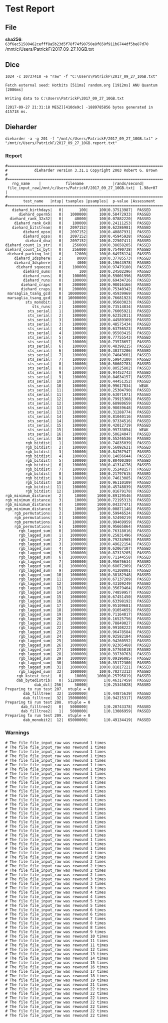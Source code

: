 # Test Report

## File

**sha256**: `63f6ec51580462cefff8a5b23d5f78f74f90750e8f650f911b6744df5be87d70`  /mnt/c/Users/PatrickF/2017_09_27_10GB.txt

## Dice

`1024 -c 10737418 -e "raw" -f "C:\Users\PatrickF\2017_09_27_10GB.txt"`

    Fetch external seed: Hotbits [511ms] random.org [1912ms] ANU Quantum [2086ms]

    Writing data to C:\Users\PatrickF\2017_09_27_10GB.txt

    [2017-09-27 21:31:18 MESZ][410de9c] -1889785856 bytes generated in 415718 ms.

## Dieharder

`dieharder -a -g 201 -f "/mnt/c/Users/PatrickF/2017_09_27_10GB.txt" > "/mnt/c/Users/PatrickF/2017_09_27_10GB.report.txt"`

### Report

    #=============================================================================#
    #            dieharder version 3.31.1 Copyright 2003 Robert G. Brown          #
    #=============================================================================#
       rng_name    |           filename             |rands/second|
     file_input_raw|/mnt/c/Users/PatrickF/2017_09_27_10GB.txt|  1.98e+07  |
    #=============================================================================#
            test_name   |ntup| tsamples |psamples|  p-value |Assessment
    #=============================================================================#
       diehard_birthdays|   0|       100|     100|0.37513987|  PASSED
          diehard_operm5|   0|   1000000|     100|0.58472933|  PASSED
      diehard_rank_32x32|   0|     40000|     100|0.07882220|  PASSED
        diehard_rank_6x8|   0|    100000|     100|0.24111253|  PASSED
       diehard_bitstream|   0|   2097152|     100|0.62286981|  PASSED
            diehard_opso|   0|   2097152|     100|0.40887931|  PASSED
            diehard_oqso|   0|   2097152|     100|0.45945928|  PASSED
             diehard_dna|   0|   2097152|     100|0.22507411|  PASSED
    diehard_count_1s_str|   0|    256000|     100|0.38658205|  PASSED
    diehard_count_1s_byt|   0|    256000|     100|0.75490738|  PASSED
     diehard_parking_lot|   0|     12000|     100|0.64976124|  PASSED
        diehard_2dsphere|   2|      8000|     100|0.37785573|  PASSED
        diehard_3dsphere|   3|      4000|     100|0.19643978|  PASSED
         diehard_squeeze|   0|    100000|     100|0.97479180|  PASSED
            diehard_sums|   0|       100|     100|0.24502296|  PASSED
            diehard_runs|   0|    100000|     100|0.59001996|  PASSED
            diehard_runs|   0|    100000|     100|0.69434726|  PASSED
           diehard_craps|   0|    200000|     100|0.98016166|  PASSED
           diehard_craps|   0|    200000|     100|0.75340342|  PASSED
     marsaglia_tsang_gcd|   0|  10000000|     100|0.45939969|  PASSED
     marsaglia_tsang_gcd|   0|  10000000|     100|0.76681923|  PASSED
             sts_monobit|   1|    100000|     100|0.95603023|  PASSED
                sts_runs|   2|    100000|     100|0.73514834|  PASSED
              sts_serial|   1|    100000|     100|0.76005921|  PASSED
              sts_serial|   2|    100000|     100|0.62352811|  PASSED
              sts_serial|   3|    100000|     100|0.44589369|  PASSED
              sts_serial|   3|    100000|     100|0.48575434|  PASSED
              sts_serial|   4|    100000|     100|0.63756523|  PASSED
              sts_serial|   4|    100000|     100|0.95503415|  PASSED
              sts_serial|   5|    100000|     100|0.77755543|  PASSED
              sts_serial|   5|    100000|     100|0.73578657|  PASSED
              sts_serial|   6|    100000|     100|0.48398215|  PASSED
              sts_serial|   6|    100000|     100|0.30373206|  PASSED
              sts_serial|   7|    100000|     100|0.74043601|  PASSED
              sts_serial|   7|    100000|     100|0.59843100|  PASSED
              sts_serial|   8|    100000|     100|0.50602783|  PASSED
              sts_serial|   8|    100000|     100|0.80525802|  PASSED
              sts_serial|   9|    100000|     100|0.94452743|  PASSED
              sts_serial|   9|    100000|     100|0.84634157|  PASSED
              sts_serial|  10|    100000|     100|0.44451352|  PASSED
              sts_serial|  10|    100000|     100|0.99617834|   WEAK
              sts_serial|  11|    100000|     100|0.25304790|  PASSED
              sts_serial|  11|    100000|     100|0.63071971|  PASSED
              sts_serial|  12|    100000|     100|0.79915368|  PASSED
              sts_serial|  12|    100000|     100|0.68980659|  PASSED
              sts_serial|  13|    100000|     100|0.98039648|  PASSED
              sts_serial|  13|    100000|     100|0.31288774|  PASSED
              sts_serial|  14|    100000|     100|0.81040116|  PASSED
              sts_serial|  14|    100000|     100|0.97334516|  PASSED
              sts_serial|  15|    100000|     100|0.42012719|  PASSED
              sts_serial|  15|    100000|     100|0.99733854|   WEAK
              sts_serial|  16|    100000|     100|0.50624047|  PASSED
              sts_serial|  16|    100000|     100|0.55246536|  PASSED
             rgb_bitdist|   1|    100000|     100|0.74835039|  PASSED
             rgb_bitdist|   2|    100000|     100|0.56092621|  PASSED
             rgb_bitdist|   3|    100000|     100|0.84767947|  PASSED
             rgb_bitdist|   4|    100000|     100|0.14656644|  PASSED
             rgb_bitdist|   5|    100000|     100|0.80400380|  PASSED
             rgb_bitdist|   6|    100000|     100|0.41314176|  PASSED
             rgb_bitdist|   7|    100000|     100|0.35248157|  PASSED
             rgb_bitdist|   8|    100000|     100|0.21797615|  PASSED
             rgb_bitdist|   9|    100000|     100|0.74613085|  PASSED
             rgb_bitdist|  10|    100000|     100|0.96110109|  PASSED
             rgb_bitdist|  11|    100000|     100|0.45748839|  PASSED
             rgb_bitdist|  12|    100000|     100|0.01679178|  PASSED
    rgb_minimum_distance|   2|     10000|    1000|0.89129546|  PASSED
    rgb_minimum_distance|   3|     10000|    1000|0.72195313|  PASSED
    rgb_minimum_distance|   4|     10000|    1000|0.04337471|  PASSED
    rgb_minimum_distance|   5|     10000|    1000|0.00871146|  PASSED
        rgb_permutations|   2|    100000|     100|0.59946524|  PASSED
        rgb_permutations|   3|    100000|     100|0.52490219|  PASSED
        rgb_permutations|   4|    100000|     100|0.99469959|  PASSED
        rgb_permutations|   5|    100000|     100|0.95665864|  PASSED
          rgb_lagged_sum|   0|   1000000|     100|0.76318016|  PASSED
          rgb_lagged_sum|   1|   1000000|     100|0.25831496|  PASSED
          rgb_lagged_sum|   2|   1000000|     100|0.79234965|  PASSED
          rgb_lagged_sum|   3|   1000000|     100|0.49622154|  PASSED
          rgb_lagged_sum|   4|   1000000|     100|0.62067107|  PASSED
          rgb_lagged_sum|   5|   1000000|     100|0.87313205|  PASSED
          rgb_lagged_sum|   6|   1000000|     100|0.71144558|  PASSED
          rgb_lagged_sum|   7|   1000000|     100|0.95676634|  PASSED
          rgb_lagged_sum|   8|   1000000|     100|0.68072969|  PASSED
          rgb_lagged_sum|   9|   1000000|     100|0.41208001|  PASSED
          rgb_lagged_sum|  10|   1000000|     100|0.38182948|  PASSED
          rgb_lagged_sum|  11|   1000000|     100|0.67137209|  PASSED
          rgb_lagged_sum|  12|   1000000|     100|0.43109249|  PASSED
          rgb_lagged_sum|  13|   1000000|     100|0.35679464|  PASSED
          rgb_lagged_sum|  14|   1000000|     100|0.74859957|  PASSED
          rgb_lagged_sum|  15|   1000000|     100|0.67451450|  PASSED
          rgb_lagged_sum|  16|   1000000|     100|0.63398192|  PASSED
          rgb_lagged_sum|  17|   1000000|     100|0.95109681|  PASSED
          rgb_lagged_sum|  18|   1000000|     100|0.91054655|  PASSED
          rgb_lagged_sum|  19|   1000000|     100|0.71164017|  PASSED
          rgb_lagged_sum|  20|   1000000|     100|0.16525756|  PASSED
          rgb_lagged_sum|  21|   1000000|     100|0.78849027|  PASSED
          rgb_lagged_sum|  22|   1000000|     100|0.99108222|  PASSED
          rgb_lagged_sum|  23|   1000000|     100|0.96478584|  PASSED
          rgb_lagged_sum|  24|   1000000|     100|0.92582184|  PASSED
          rgb_lagged_sum|  25|   1000000|     100|0.94260552|  PASSED
          rgb_lagged_sum|  26|   1000000|     100|0.92365468|  PASSED
          rgb_lagged_sum|  27|   1000000|     100|0.57765018|  PASSED
          rgb_lagged_sum|  28|   1000000|     100|0.39730763|  PASSED
          rgb_lagged_sum|  29|   1000000|     100|0.09196085|  PASSED
          rgb_lagged_sum|  30|   1000000|     100|0.35172300|  PASSED
          rgb_lagged_sum|  31|   1000000|     100|0.81817221|  PASSED
          rgb_lagged_sum|  32|   1000000|     100|0.70273312|  PASSED
         rgb_kstest_test|   0|     10000|    1000|0.25795819|  PASSED
         dab_bytedistrib|   0|  51200000|       1|0.46317459|  PASSED
                 dab_dct| 256|     50000|       1|0.25345028|  PASSED
    Preparing to run test 207.  ntuple = 0
            dab_filltree|  32|  15000000|       1|0.44875639|  PASSED
            dab_filltree|  32|  15000000|       1|0.94215317|  PASSED
    Preparing to run test 208.  ntuple = 0
           dab_filltree2|   0|   5000000|       1|0.20743378|  PASSED
           dab_filltree2|   1|   5000000|       1|0.13086959|  PASSED
    Preparing to run test 209.  ntuple = 0
            dab_monobit2|  12|  65000000|       1|0.49134419|  PASSED

### Warnings

    # The file file_input_raw was rewound 1 times
    # The file file_input_raw was rewound 1 times
    # The file file_input_raw was rewound 1 times
    # The file file_input_raw was rewound 1 times
    # The file file_input_raw was rewound 1 times
    # The file file_input_raw was rewound 1 times
    # The file file_input_raw was rewound 1 times
    # The file file_input_raw was rewound 1 times
    # The file file_input_raw was rewound 1 times
    # The file file_input_raw was rewound 1 times
    # The file file_input_raw was rewound 1 times
    # The file file_input_raw was rewound 1 times
    # The file file_input_raw was rewound 1 times
    # The file file_input_raw was rewound 1 times
    # The file file_input_raw was rewound 1 times
    # The file file_input_raw was rewound 1 times
    # The file file_input_raw was rewound 1 times
    # The file file_input_raw was rewound 1 times
    # The file file_input_raw was rewound 1 times
    # The file file_input_raw was rewound 1 times
    # The file file_input_raw was rewound 1 times
    # The file file_input_raw was rewound 1 times
    # The file file_input_raw was rewound 1 times
    # The file file_input_raw was rewound 1 times
    # The file file_input_raw was rewound 1 times
    # The file file_input_raw was rewound 1 times
    # The file file_input_raw was rewound 2 times
    # The file file_input_raw was rewound 2 times
    # The file file_input_raw was rewound 2 times
    # The file file_input_raw was rewound 2 times
    # The file file_input_raw was rewound 2 times
    # The file file_input_raw was rewound 3 times
    # The file file_input_raw was rewound 3 times
    # The file file_input_raw was rewound 3 times
    # The file file_input_raw was rewound 4 times
    # The file file_input_raw was rewound 4 times
    # The file file_input_raw was rewound 5 times
    # The file file_input_raw was rewound 5 times
    # The file file_input_raw was rewound 6 times
    # The file file_input_raw was rewound 6 times
    # The file file_input_raw was rewound 7 times
    # The file file_input_raw was rewound 8 times
    # The file file_input_raw was rewound 8 times
    # The file file_input_raw was rewound 9 times
    # The file file_input_raw was rewound 10 times
    # The file file_input_raw was rewound 11 times
    # The file file_input_raw was rewound 11 times
    # The file file_input_raw was rewound 12 times
    # The file file_input_raw was rewound 13 times
    # The file file_input_raw was rewound 14 times
    # The file file_input_raw was rewound 15 times
    # The file file_input_raw was rewound 16 times
    # The file file_input_raw was rewound 17 times
    # The file file_input_raw was rewound 18 times
    # The file file_input_raw was rewound 19 times
    # The file file_input_raw was rewound 21 times
    # The file file_input_raw was rewound 22 times
    # The file file_input_raw was rewound 22 times
    # The file file_input_raw was rewound 22 times
    # The file file_input_raw was rewound 22 times
    # The file file_input_raw was rewound 22 times
    # The file file_input_raw was rewound 22 times
    # The file file_input_raw was rewound 22 times